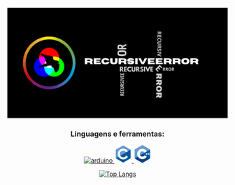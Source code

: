 
<p align="center">
  <img width="700px" src="RecursiveError_banner_2.png" border="0">
</p>


<h3 align="Center">Linguagens e ferramentas:</h3>
<p align="Center"> <a href="https://www.arduino.cc/" target="_blank"> <img src="https://cdn.worldvectorlogo.com/logos/arduino-1.svg" alt="arduino" width="40" height="40"/> </a> <a href="https://www.cprogramming.com/" target="_blank"> <img src="https://raw.githubusercontent.com/devicons/devicon/master/icons/c/c-original.svg" alt="c" width="40" height="40"/> </a> <a href="https://www.w3schools.com/cpp/" target="_blank"> <img src="https://raw.githubusercontent.com/devicons/devicon/master/icons/cplusplus/cplusplus-original.svg" alt="cplusplus" width="40" height="40"/> </a> <a href="https://www.rust-lang.org" target="_blank"></a> </p>

[<p align="center">![Top Langs](https://github-readme-stats.vercel.app/api/top-langs/?username=RecursiveError&bg_color=90,0e6eef,090300&title_color=fff&text_color=fff)</p>](https://github.com/RecursiveError)

